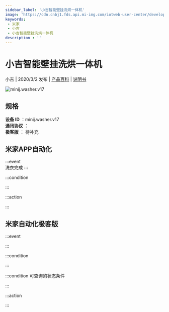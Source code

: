 ```yaml
---
sidebar_label: '小吉智能壁挂洗烘一体机'
image: 'https://cdn.cnbj1.fds.api.mi-img.com/iotweb-user-center/developer_1679047686699NgpdlEA4.png?GalaxyAccessKeyId=AKVGLQWBOVIRQ3XLEW&Expires=9223372036854775807&Signature=ryr/AgLpU9Of9M6EHQdNchqvMTY='
keywords: 
 - 米家
 - 小吉
 - 小吉智能壁挂洗烘一体机
description : ''
---
```

# 小吉智能壁挂洗烘一体机

小吉 | 2020/3/2 发布 | [产品百科](https://home.mi.com/webapp/content/baike/product/index.html?model=minij.washer.v17/) | [说明书](https://home.mi.com/views/introduction.html?model=minij.washer.v17&region=cn)

![minij.washer.v17](https://cdn.cnbj1.fds.api.mi-img.com/iotweb-user-center/developer_1679047686699NgpdlEA4.png?GalaxyAccessKeyId=AKVGLQWBOVIRQ3XLEW&Expires=9223372036854775807&Signature=ryr/AgLpU9Of9M6EHQdNchqvMTY=)

## 规格  
> 
**设备 ID** ：minij.washer.v17  
**通讯协议** ：  
**极客版**  ： 待补充 


## 米家APP自动化  

:::event  
洗衣完成
:::

:::condition  

:::

:::action   

:::

## 米家自动化极客版  

:::event  

:::

:::condition  

:::

:::condition 可查询的状态条件  

:::

:::action  

:::

        
